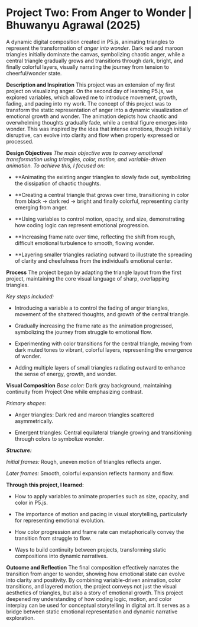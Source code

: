 # **Project Two: From Anger to Wonder | Bhuwanyu Agrawal (2025)**
A dynamic digital composition created in P5.js, animating triangles to represent the transformation of *anger into wonder*. Dark red and maroon triangles initially dominate the canvas, symbolizing chaotic anger, while a central triangle gradually grows and transitions through dark, bright, and finally colorful layers, visually narrating the journey from tension to cheerful/wonder state.

**Description and Inspiration**
This project was an extension of my first project on visualizing anger. On the second day of learning P5.js, we explored variables, which allowed me to introduce movement, growth, fading, and pacing into my work.
The concept of this project was to transform the static representation of anger into a dynamic visualization of emotional growth and wonder. The animation depicts how chaotic and overwhelming thoughts gradually fade, while a central figure emerges into wonder. This was inspired by the idea that intense emotions, though initially disruptive, can evolve into clarity and flow when properly expressed or processed.

**Design Objectives**
*The main objective was to convey emotional transformation using triangles, color, motion, and variable-driven animation.*
*To achieve this, I focused on:*

- **Animating the existing anger triangles to slowly fade out, symbolizing the dissipation of chaotic thoughts.

- **Creating a central triangle that grows over time, transitioning in color from black -> dark red -> bright and finally colorful, representing clarity emerging from anger.

- **Using variables to control motion, opacity, and size, demonstrating how coding logic can represent emotional progression.

- **Increasing frame rate over time, reflecting the shift from rough, difficult emotional turbulence to smooth, flowing wonder.

- **Layering smaller triangles radiating outward to illustrate the spreading of clarity and cheefulness from the individual’s emotional center.

**Process**
The project began by adapting the triangle layout from the first project, maintaining the core visual language of sharp, overlapping triangles.

*Key steps included:*

- Introducing a variable a to control the fading of anger triangles, movement of the shattered thoughts, and growth of the central triangle.

- Gradually increasing the frame rate as the animation progressed, symbolizing the journey from struggle to emotional flow.

- Experimenting with color transitions for the central triangle, moving from dark muted tones to vibrant, colorful layers, representing the emergence of wonder.

- Adding multiple layers of small triangles radiating outward to enhance the sense of energy, growth, and wonder.

**Visual Composition**
*Base color:* Dark gray background, maintaining continuity from Project One while emphasizing contrast.

*Primary shapes:*

- Anger triangles: Dark red and maroon triangles scattered asymmetrically.

- Emergent triangles: Central equilateral triangle growing and transitioning through colors to symbolize wonder.

***Structure:***

*Initial frames:* Rough, uneven motion of triangles reflects anger.

*Later frames:* Smooth, colorful expansion reflects harmony and flow.

**Through this project, I learned:**
- How to apply variables to animate properties such as size, opacity, and color in P5.js.

- The importance of motion and pacing in visual storytelling, particularly for representing emotional evolution.

- How color progression and frame rate can metaphorically convey the transition from struggle to flow.

- Ways to build continuity between projects, transforming static compositions into dynamic narratives.

**Outcome and Reflection**
The final composition effectively narrates the transition from anger to wonder, showing how emotional state can evolve into clarity and positivity. By combining variable-driven animation, color transitions, and layered motion, the project conveys not just the visual aesthetics of triangles, but also a story of emotional growth.
This project deepened my understanding of how coding logic, motion, and color interplay can be used for conceptual storytelling in digital art. It serves as a bridge between static emotional representation and dynamic narrative exploration.
